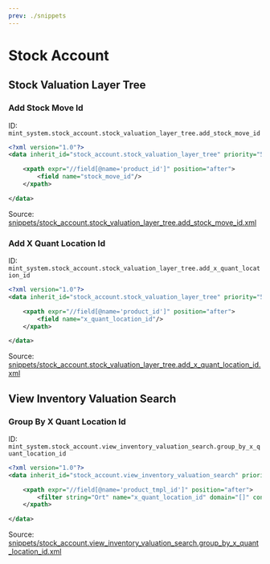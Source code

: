 ```yaml
---
prev: ./snippets
---
```

# Stock Account
## Stock Valuation Layer Tree  
### Add Stock Move Id  
ID: `mint_system.stock_account.stock_valuation_layer_tree.add_stock_move_id`  
```xml
<?xml version="1.0"?>
<data inherit_id="stock_account.stock_valuation_layer_tree" priority="50">

    <xpath expr="//field[@name='product_id']" position="after">
        <field name="stock_move_id"/>
    </xpath>

</data>
```
Source: [snippets/stock_account.stock_valuation_layer_tree.add_stock_move_id.xml](https://github.com/Mint-System/Odoo-Development/tree/14.0/snippets/stock_account.stock_valuation_layer_tree.add_stock_move_id.xml)

### Add X Quant Location Id  
ID: `mint_system.stock_account.stock_valuation_layer_tree.add_x_quant_location_id`  
```xml
<?xml version="1.0"?>
<data inherit_id="stock_account.stock_valuation_layer_tree" priority="50">

    <xpath expr="//field[@name='product_id']" position="after">
        <field name="x_quant_location_id"/>
    </xpath>

</data>
```
Source: [snippets/stock_account.stock_valuation_layer_tree.add_x_quant_location_id.xml](https://github.com/Mint-System/Odoo-Development/tree/14.0/snippets/stock_account.stock_valuation_layer_tree.add_x_quant_location_id.xml)

## View Inventory Valuation Search  
### Group By X Quant Location Id  
ID: `mint_system.stock_account.view_inventory_valuation_search.group_by_x_quant_location_id`  
```xml
<?xml version="1.0"?>
<data inherit_id="stock_account.view_inventory_valuation_search" priority="50">

    <xpath expr="//field[@name='product_tmpl_id']" position="after">
        <filter string="Ort" name="x_quant_location_id" domain="[]" context="{'group_by': 'x_quant_location_id'}"/>
    </xpath>

</data>
```
Source: [snippets/stock_account.view_inventory_valuation_search.group_by_x_quant_location_id.xml](https://github.com/Mint-System/Odoo-Development/tree/14.0/snippets/stock_account.view_inventory_valuation_search.group_by_x_quant_location_id.xml)

